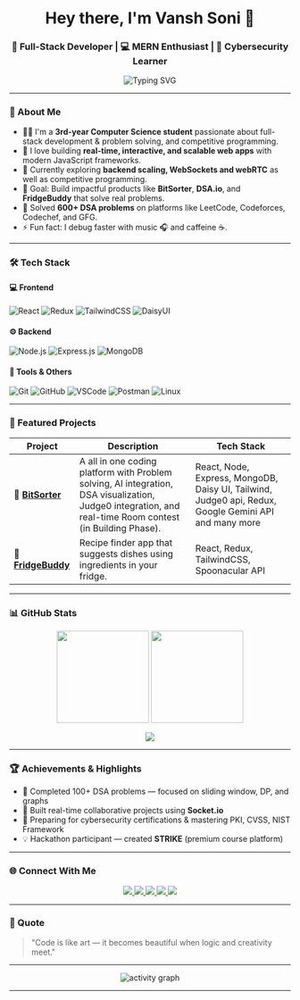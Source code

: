 <!-- 👋 Vansh Soni GitHub Profile README -->

<h1 align="center">Hey there, I'm Vansh Soni 👋</h1>
<h3 align="center">🚀 Full-Stack Developer | 💻 MERN Enthusiast | 🧠 Cybersecurity Learner</h3>

<p align="center">
  <img src="https://readme-typing-svg.herokuapp.com?font=Fira+Code&pause=1000&center=true&width=435&lines=Turning+ideas+into+code+💡;Building+scalable+full-stack+apps+🚀;Learning+every+day+🧠" alt="Typing SVG" />
</p>

---

### 💫 About Me

- 👨‍💻 I'm a **3rd-year Computer Science student** passionate about full-stack development & problem solving, and competitive programming.  
- 🧩 I love building **real-time, interactive, and scalable web apps** with modern JavaScript frameworks.  
- 🌱 Currently exploring **backend scaling, WebSockets and webRTC** as well as competitive programming.   
- 🎯 Goal: Build impactful products like **BitSorter**, **DSA.io**, and **FridgeBuddy** that solve real problems.
- 🧠 Solved **600+ DSA problems** on platforms like LeetCode, Codeforces, Codechef, and GFG.    
- ⚡ Fun fact: I debug faster with music 🎧 and caffeine ☕.  

---

### 🛠️ Tech Stack

#### 💻 Frontend
![React](https://img.shields.io/badge/React-20232A?style=for-the-badge&logo=react)
![Redux](https://img.shields.io/badge/Redux-593D88?style=for-the-badge&logo=redux)
![TailwindCSS](https://img.shields.io/badge/Tailwind_CSS-06B6D4?style=for-the-badge&logo=tailwindcss)
![DaisyUI](https://img.shields.io/badge/DaisyUI-5A0EF8?style=for-the-badge&logo=tailwindcss)

#### ⚙️ Backend
![Node.js](https://img.shields.io/badge/Node.js-339933?style=for-the-badge&logo=node.js)
![Express.js](https://img.shields.io/badge/Express.js-404D59?style=for-the-badge&logo=express)
![MongoDB](https://img.shields.io/badge/MongoDB-4EA94B?style=for-the-badge&logo=mongodb)

#### 🧰 Tools & Others
![Git](https://img.shields.io/badge/Git-F05033?style=for-the-badge&logo=git)
![GitHub](https://img.shields.io/badge/GitHub-181717?style=for-the-badge&logo=github)
![VSCode](https://img.shields.io/badge/VS_Code-007ACC?style=for-the-badge&logo=visualstudiocode)
![Postman](https://img.shields.io/badge/Postman-F76935?style=for-the-badge&logo=postman)
![Linux](https://img.shields.io/badge/Linux-FCC624?style=for-the-badge&logo=linux)

---

### 🚀 Featured Projects

| Project | Description | Tech Stack |
|----------|--------------|-------------|
| 🧠 **[BitSorter](https://github.com/1508vansh/BitSorter.git)** | A all in one coding platform with Problem solving, AI integration, DSA visualization, Judge0 integration, and real-time Room contest (in Building Phase). | React, Node, Express, MongoDB, Daisy UI, Tailwind, Judge0 api, Redux, Google Gemini API and many more |
| 🍳 **[FridgeBuddy](https://github.com/1508vansh/FridgeBuddy.git)** | Recipe finder app that suggests dishes using ingredients in your fridge. | React, Redux, TailwindCSS, Spoonacular API |

---

### 📊 GitHub Stats

<p align="center">
  <img src="https://github-readme-stats.vercel.app/api?username=1508vansh&show_icons=true&theme=tokyonight" height="165" />
  <img src="https://github-readme-stats.vercel.app/api/top-langs/?username=1508vansh&layout=compact&theme=tokyonight" height="165" />
</p>

<p align="center">
  <img src="https://github-readme-streak-stats.herokuapp.com/?user=1508vansh&theme=tokyonight" />
</p>

---

### 🏆 Achievements & Highlights
- 🧩 Completed 100+ DSA problems — focused on sliding window, DP, and graphs  
- 🧠 Built real-time collaborative projects using **Socket.io**  
- 🔐 Preparing for cybersecurity certifications & mastering PKI, CVSS, NIST Framework  
- 💡 Hackathon participant — created **STRIKE** (premium course platform)

---

### 🌐 Connect With Me

<p align="center">
  <a href="https://linkedin.com/in/vanshsoni" target="_blank">
    <img src="https://img.shields.io/badge/LinkedIn-blue?style=for-the-badge&logo=linkedin" />
  </a>
  <a href="https://github.com/vanshsoni" target="_blank">
    <img src="https://img.shields.io/badge/GitHub-black?style=for-the-badge&logo=github" />
  </a>
  <a href="https://x.com/vansh_soni" target="_blank">
    <img src="https://img.shields.io/badge/Twitter-1DA1F2?style=for-the-badge&logo=twitter" />
  </a>
  <a href="mailto:vanshsoni@gmail.com">
    <img src="https://img.shields.io/badge/Email-D14836?style=for-the-badge&logo=gmail&logoColor=white" />
  </a>
  <a href="https://vanshsoni.dev" target="_blank">
    <img src="https://img.shields.io/badge/Portfolio-000000?style=for-the-badge&logo=firefox&logoColor=white" />
  </a>
</p>

---

### 🧩 Quote
> "Code is like art — it becomes beautiful when logic and creativity meet."

---

<p align="center">
  <img src="https://github-readme-activity-graph.vercel.app/graph?username=vanshsoni&theme=tokyo-night" alt="activity graph" />
</p>

---

